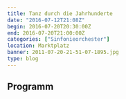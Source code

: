 ```yaml
---
title: Tanz durch die Jahrhunderte
date: "2016-07-12T21:08Z"
begin: 2016-07-20T20:30:00Z
end: 2016-07-20T21:00:00Z
categories: ["Sinfonieorchester"]
location: Marktplatz
banner: 2011-07-20-21-51-07-1895.jpg
type: blog
---
```

## Programm

